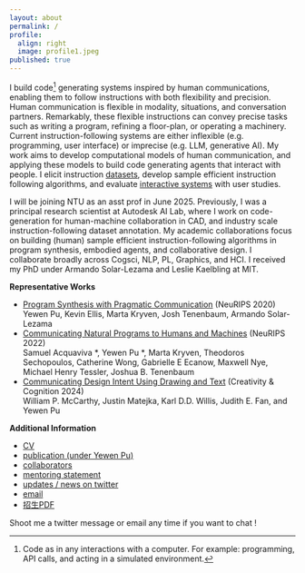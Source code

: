 ```yaml
---
layout: about
permalink: /
profile:
  align: right
  image: profile1.jpeg
published: true
---
```


I build code[^1] generating systems inspired by human communications, enabling them to follow instructions with both flexibility and precision. Human communication is flexible in modality, situations, and conversation partners. Remarkably, these flexible instructions can convey precise tasks such as writing a program, refining a floor-plan, or operating a machinery. Current instruction-following systems are either inflexible (e.g. programming, user interface) or imprecise (e.g. LLM, generative AI). My work aims to develop computational models of human communication, and applying these models to build code generating agents that interact with people. 
I elicit instruction [datasets](/datasets/), develop sample efficient instruction following algorithms, and evaluate [interactive systems](/interactive-systems/) with user studies.

I will be joining NTU as an asst prof in June 2025. Previously, I was a principal research scientist at Autodesk AI Lab, where I work on code-generation for human-machine collaboration in CAD, and industry scale instruction-following dataset annotation. My academic collaborations focus on building (human) sample efficient instruction-following algorithms in program synthesis, embodied agents, and collaborative design. I collaborate broadly across Cogsci, NLP, PL, Graphics, and HCI. I received my PhD under Armando Solar-Lezama and Leslie Kaelbling at MIT.

**Representative Works** 

- [Program Synthesis with Pragmatic Communication](https://arxiv.org/abs/2007.05060) (NeuRIPS 2020) \
  Yewen Pu, Kevin Ellis, Marta Kryven, Josh Tenenbaum, Armando Solar-Lezama
- [Communicating Natural Programs to Humans and Machines](https://arxiv.org/abs/2106.07824) (NeuRIPS 2022) \
Samuel Acquaviva *, Yewen Pu *, Marta Kryven, Theodoros Sechopoulos, Catherine Wong, Gabrielle E Ecanow, Maxwell Nye, Michael Henry Tessler, Joshua B. Tenenbaum
- [Communicating Design Intent Using Drawing and Text](https://dl.acm.org/doi/10.1145/3635636.3664261) (Creativity & Cognition 2024) \
William P. McCarthy, Justin Matejka, Karl D.D. Willis, Judith E. Fan, and Yewen Pu

**Additional Information**
- [CV](/assets/CV.pdf)
- [publication (under Yewen Pu)](https://scholar.google.com/citations?user=LJnNKXMAAAAJ&hl=en) 
- [collaborators](/collaborators/)
- [mentoring statement](/mentoring-statement/)
- [updates / news on twitter](https://x.com/evanthebouncy)
- [email](mailto:yewenpu1989@gmail.com)
- [招生PDF](https://evanthebouncy.github.io/assets/pdfs/lab_invitation_2025_en.pdf)



Shoot me a twitter message or email any time if you want to chat !

[^1]: Code as in any interactions with a computer. For example: programming, API calls, and acting in a simulated environment.
